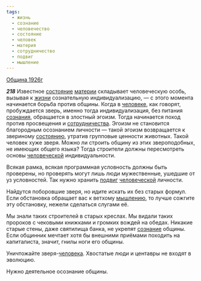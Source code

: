 ```yaml
---
tags:
  - жизнь
  - сознание
  - человечество
  - состояние
  - человек
  - материя
  - сотрудничество
  - подвиг
  - мышление
---
```


[Община 1926г](/agni/1926)

___218___
Известное [состояние](/tag/#состояние) [материи](/tag/#материя) складывает человеческую особь, вызывая к [жизни](/tag/#жизнь) сознательную индивидуализацию, — с этого момента начинается борьба против общины. Когда в [человеке](/tag/#человек), как говорят, пробуждается зверь, именно тогда индивидуализация, без питания [сознания](/tag/#[сознание](/tag/#сознание)), обращается в злостный эгоизм. Тогда начинается поход против просвещения и [сотрудничества](/tag/#сотрудничество). Эгоизм не становится благородным осознанием личности — такой эгоизм возвращается к звериному [состоянию](/tag/#состояние), утратив групповые ценности животных. Такой человек хуже зверя. Можно ли строить общину из этих звероподобных, не имеющих общего языка? Тогда строители должны пересмотреть основы [человеческой](/tag/#человечество) индивидуальности.   

Всякая рамка, всякая программная условность должны быть проверены, но проверять могут лишь люди мужественные, ушедшие от уз условностей. Так нужно хранить [подвиг](/tag/#подвиг) [человеческой](/tag/#человечество) личности.   

Найдутся поборовшие зверя, но идите искать их без старых формул. Если обстановка обращает вас к ветхому [мышлению](/tag/#мышление), то лучше сожгите эту обстановку, нежели сделаться слугами её.   

Мы знали таких строителей в старых креслах. Мы видали таких пророков с чековыми книжками и громких вождей на обедах. Никакие старые стены, даже святилища банка, не укрепят [сознание](/tag/#сознание) общины. Если общинник мечтает хотя бы внешними приёмами походить на капиталиста, значит, гнилы ноги его общины.   

Уничтожайте зверя-[человека](/tag/#человек). Хвостатые люди и центавры не входят в эволюцию.   

Нужно деятельное осознание общины.   


